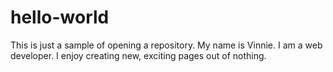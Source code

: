 # hello-world
This is just a sample of opening a repository.
My name is Vinnie.  I am a web developer.  I enjoy creating new, exciting pages out of nothing.  

